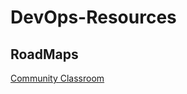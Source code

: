 # DevOps-Resources

## RoadMaps

[Community Classroom](https://www.commclassroom.org/devops-roadmap)
